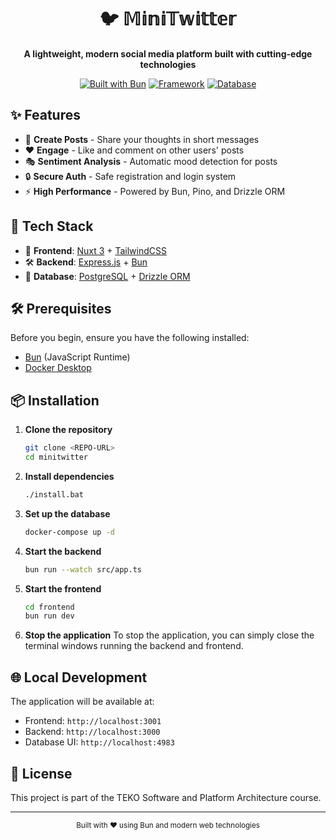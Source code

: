 <div align="center">

# 🐦 𝕄𝕚𝕟𝕚𝕋𝕨𝕚𝕥𝕥𝕖𝕣

<p align="center">
  <strong>A lightweight, modern social media platform built with cutting-edge technologies</strong>
</p>

[![Built with Bun](https://img.shields.io/badge/Built%20with-Bun-black)](https://bun.sh)
[![Framework](https://img.shields.io/badge/Framework-Nuxt%203-00DC82)](https://nuxt.com)
[![Database](https://img.shields.io/badge/Database-PostgreSQL-316192)](https://www.postgresql.org)

</div>

## ✨ Features

- 📝 **Create Posts** - Share your thoughts in short messages
- ❤️ **Engage** - Like and comment on other users' posts
- 🎭 **Sentiment Analysis** - Automatic mood detection for posts
- 🔒 **Secure Auth** - Safe registration and login system
- ⚡ **High Performance** - Powered by Bun, Pino, and Drizzle ORM

## 🚀 Tech Stack

- 🎨 **Frontend**: [Nuxt 3](https://nuxt.com) + [TailwindCSS](https://tailwindcss.com)
- 🛠️ **Backend**: [Express.js](https://expressjs.com) + [Bun](https://bun.sh)
- 💾 **Database**: [PostgreSQL](https://www.postgresql.org) + [Drizzle ORM](https://orm.drizzle.team)

## 🛠️ Prerequisites

Before you begin, ensure you have the following installed:
- [Bun](https://bun.sh/) (JavaScript Runtime)
- [Docker Desktop](https://www.docker.com/products/docker-desktop/)

## 📦 Installation

1. **Clone the repository**
   ```bash
   git clone <REPO-URL>
   cd minitwitter
   ```

2. **Install dependencies**
   ```bash
   ./install.bat
   ```

3. **Set up the database**
   ```bash
   docker-compose up -d
   ```

4. **Start the backend**
   ```bash
   bun run --watch src/app.ts
   ```

5. **Start the frontend**
   ```bash
   cd frontend
   bun run dev
   ```

6. **Stop the application**
   To stop the application, you can simply close the terminal windows running the backend and frontend.

## 🌐 Local Development

The application will be available at:
- Frontend: `http://localhost:3001`
- Backend: `http://localhost:3000`
- Database UI: `http://localhost:4983`

## 📝 License

This project is part of the TEKO Software and Platform Architecture course.

---

<div align="center">
  <sub>Built with ❤️ using Bun and modern web technologies</sub>
</div>
